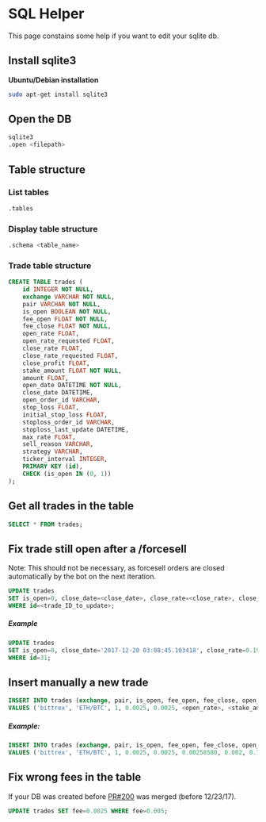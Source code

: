 # SQL Helper
This page constains some help if you want to edit your sqlite db.

## Install sqlite3
**Ubuntu/Debian installation**
```bash
sudo apt-get install sqlite3
```

## Open the DB
```bash
sqlite3
.open <filepath>
```

## Table structure

### List tables
```bash
.tables
```

### Display table structure
```bash
.schema <table_name>
```

### Trade table structure
```sql
CREATE TABLE trades (
	id INTEGER NOT NULL,
	exchange VARCHAR NOT NULL,
	pair VARCHAR NOT NULL,
	is_open BOOLEAN NOT NULL,
	fee_open FLOAT NOT NULL,
	fee_close FLOAT NOT NULL,
	open_rate FLOAT,
	open_rate_requested FLOAT,
	close_rate FLOAT,
	close_rate_requested FLOAT,
	close_profit FLOAT,
	stake_amount FLOAT NOT NULL,
	amount FLOAT,
	open_date DATETIME NOT NULL,
	close_date DATETIME,
	open_order_id VARCHAR,
	stop_loss FLOAT,
	initial_stop_loss FLOAT,
	stoploss_order_id VARCHAR,
	stoploss_last_update DATETIME,
	max_rate FLOAT,
	sell_reason VARCHAR,
	strategy VARCHAR,
	ticker_interval INTEGER,
	PRIMARY KEY (id),
	CHECK (is_open IN (0, 1))
);
```

## Get all trades in the table

```sql
SELECT * FROM trades;
```

## Fix trade still open after a /forcesell

Note: This should not be necessary, as forcesell orders are closed automatically by the bot on the next iteration.

```sql
UPDATE trades
SET is_open=0, close_date=<close_date>, close_rate=<close_rate>, close_profit=close_rate/open_rate-1, sell_reason=<sell_reason>  
WHERE id=<trade_ID_to_update>;
```

##### Example

```sql
UPDATE trades
SET is_open=0, close_date='2017-12-20 03:08:45.103418', close_rate=0.19638016, close_profit=0.0496, sell_reason='force_sell'  
WHERE id=31;
```

## Insert manually a new trade

```sql
INSERT INTO trades (exchange, pair, is_open, fee_open, fee_close, open_rate, stake_amount, amount, open_date)
VALUES ('bittrex', 'ETH/BTC', 1, 0.0025, 0.0025, <open_rate>, <stake_amount>, <amount>, '<datetime>')
```

##### Example:

```sql
INSERT INTO trades (exchange, pair, is_open, fee_open, fee_close, open_rate, stake_amount, amount, open_date)
VALUES ('bittrex', 'ETH/BTC', 1, 0.0025, 0.0025, 0.00258580, 0.002, 0.7715262081, '2017-11-28 12:44:24.000000')
```

## Fix wrong fees in the table
If your DB was created before [PR#200](https://github.com/freqtrade/freqtrade/pull/200) was merged (before 12/23/17).

```sql
UPDATE trades SET fee=0.0025 WHERE fee=0.005;
```
